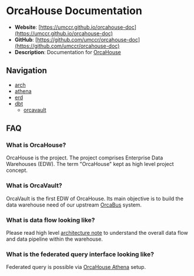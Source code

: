 # OrcaHouse Documentation

- **Website**: [https://umccr.github.io/orcahouse-doc](https://umccr.github.io/orcahouse-doc)
- **GitHub**: [https://github.com/umccr/orcahouse-doc](https://github.com/umccr/orcahouse-doc)
- **Description**: Documentation for [OrcaHouse](https://github.com/umccr/orcahouse)

## Navigation

* [arch](arch)
* [athena](athena)
* [erd](erd)
* [dbt](dbt)
  * [orcavault](dbt/orcavault)

## FAQ

### What is OrcaHouse?

OrcaHouse is the project. The project comprises Enterprise Data Warehouses (EDW). The term "OrcaHouse" kept as high level project concept.

### What is OrcaVault?

OrcaVault is the first EDW of OrcaHouse. Its main objective is to build the data warehouse need of our upstream [OrcaBus](https://github.com/umccr/orcabus) system.

### What is data flow looking like?

Please read high level [architecture note](arch) to understand the overall data flow and data pipeline within the warehouse.

### What is the federated query interface looking like?

Federated query is possible via [OrcaHouse Athena](athena) setup.
